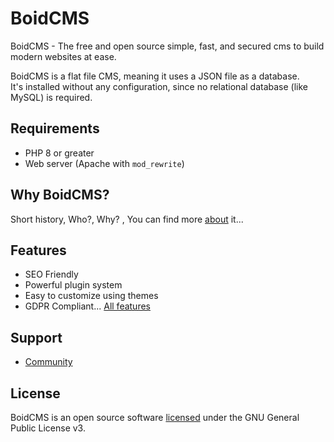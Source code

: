 # BoidCMS
BoidCMS - The free and open source simple, fast, and secured cms to build modern websites at ease.

BoidCMS is a flat file CMS, meaning it uses a JSON file as a database.     
It's installed without any configuration, since no relational database (like MySQL) is required.

## Requirements
 - PHP 8 or greater
 - Web server (Apache with `mod_rewrite`)


## Why BoidCMS?
Short history, Who?, Why? , You can find more [about](about) it...


## Features
- SEO Friendly
- Powerful plugin system
- Easy to customize using themes
- GDPR Compliant...
[All features](features)


## Support
 - [Community](https://github.com/BoidCMS/BoidCMS/discussions)


## License
BoidCMS is an open source software [licensed](license) under the GNU General Public License v3.
